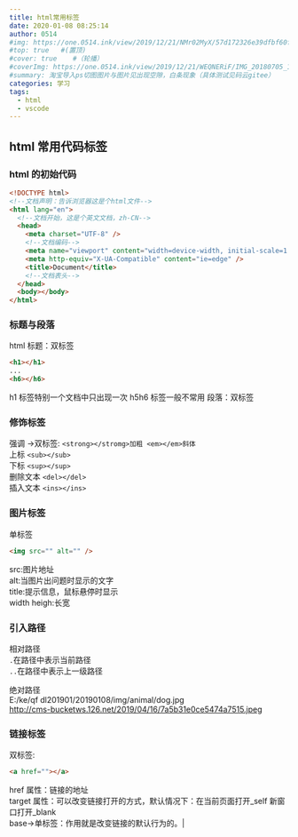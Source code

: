 ```yaml
---
title: html常用标签
date: 2020-01-08 08:25:14
author: 0514
#img: https://one.0514.ink/view/2019/12/21/NMr02MyX/57d172326e39dfbf60fcdb795a08e758.jpg
#top: true   #(置顶)
#cover: true    #（轮播）
#coverImg: https://one.0514.ink/view/2019/12/21/WEQNERiF/IMG_20180705_173106.jpg
#summary: 淘宝导入ps切图图片与图片见出现空隙，白条现象（具体测试见码云gitee）
categories: 学习
tags:
  - html
  - vscode
---
```


## html 常用代码标签

### html 的初始代码

``` html
<!DOCTYPE html>
<!--文档声明：告诉浏览器这是个html文件-->
<html lang="en">
  <!--文档开始，这是个英文文档，zh-CN-->
  <head>
    <meta charset="UTF-8" />
    <!--文档编码-->
    <meta name="viewport" content="width=device-width, initial-scale=1.0" />
    <meta http-equiv="X-UA-Compatible" content="ie=edge" />
    <title>Document</title>
    <!--文档表头-->
  </head>
  <body></body>
</html>
```

<!--more-->

### 标题与段落

html 标题：双标签

``` html
<h1></h1>
...
<h6></h6>
```

h1 标签特别一个文档中只出现一次
h5h6 标签一般不常用
段落：双标签 <p></p>

### 修饰标签

强调 ->双标签: `<strong></stromg>加粗 <em></em>斜体`  
上标 `<sub></sub>`  
下标 `<sup></sup>`  
删除文本 `<del></del>`  
插入文本 `<ins></ins>`

### 图片标签

单标签

``` html
<img src="" alt="" />
```

src:图片地址  
alt:当图片出问题时显示的文字  
title:提示信息，鼠标悬停时显示  
width heigh:长宽

### 引入路径

相对路径  
`.`在路径中表示当前路径  
`..`在路径中表示上一级路径

绝对路径  
E:/ke/qf dl201901/20190108/img/animal/dog.jpg  
http://cms-bucketws.126.net/2019/04/16/7a5b31e0ce5474a7515.jpeg

### 链接标签

双标签:

``` html
<a href=""></a>
```

href 属性：链接的地址  
target 属性：可以改变链接打开的方式，默认情况下：在当前页面打开\_self 新窗口打开\_blank  
base->单标签：作用就是改变链接的默认行为的。|
